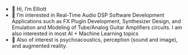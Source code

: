 - 👋 Hi, I’m Elliott
- 👀 I’m interested in Real-Time Audio DSP Software Development Applications such as FX Plugin Development, Synthesizer Design, and Emulation and Modeling
      of Tube/Analog Guitar Amplifiers circuits. I am also interested in most AI + Machine Learning topics
- 🌱 Also of interest is psychoacoustics, perception (sound and image), and augmented reality.

